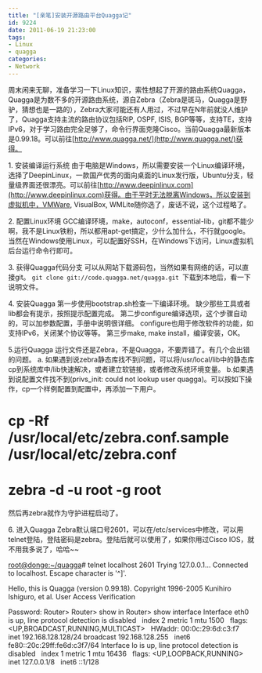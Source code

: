 ```yaml
---
title: "[亲笔]安装开源路由平台Quagga记"
id: 9224
date: 2011-06-19 21:23:00
tags: 
- Linux
- quagga
categories: 
- Network
---
```


周末闲来无聊，准备学习一下Linux知识，索性想起了开源的路由系统Quagga，Quagga是为数不多的开源路由系统，源自Zebra（Zebra是斑马，Quagga是野驴，猜想也是一路的），Zebra大家可能还有人用过，不过早在N年前就没人维护了，Quagga支持主流的路由协议包括RIP, OSPF, ISIS, BGP等等，支持TE，支持IPv6，对于学习路由完全足够了，命令行界面克隆Cisco。当前Quagga最新版本是0.99.18。可以前往[http://www.quagga.net/](http://www.quagga.net/)获得。

1\. 安装编译运行系统
由于电脑是Windows，所以需要安装一个Linux编译环境，选择了DeepinLinux，一款国产优秀的面向桌面的Linux发行版，Ubuntu分支，轻量级界面还很漂亮。可以前往[http://www.deepinlinux.com](http://www.deepinlinux.com)获得。由于平时无法脱离Windows，所以安装到虚拟机中，VMWare, VisualBox, WMLite随你选了，废话不说，这个过程略了。

2\. 配置Linux环境
GCC编译环境，make，autoconf，essential-lib，git都不能少啊，我不是Linux铁粉，所以都用apt-get搞定，少什么加什么，不行就google。当然在Windows使用Linux，可以配置好SSH，在Windows下访问，Linux虚拟机后台运行命令行即可。

3\. 获得Quagga代码分支
可以从网站下载源码包，当然如果有网络的话，可以直接git。
`git clone git://code.quagga.net/quagga.git
`下载到本地后，看一下说明文件。

4\. 安装Quagga
第一步使用bootstrap.sh检查一下编译环境。
缺少那些工具或者lib都会有提示，按照提示配置完成。
第二步configure编译选项，这个步骤自动的，可以加参数配置，手册中说明很详细。
configure也用于修改软件的功能，如支持IPv6，关闭某个协议等等。
第三步make, make install，编译安装，OK。

5.运行Quagga
运行文件还是Zebra，不是Quagga，不要弄错了。有几个会出错的问题。
a. 如果遇到说zebra静态库找不到问题，可以将/usr/local/lib中的静态库cp到系统库中/lib快速解决，或者建立软链接，或者修改系统环境变量。
b.如果遇到说配置文件找不到(privs_init: could not lookup user quagga)。可以按如下操作，cp一个样例配置到配置中，再添加一下用户。
# cp -Rf /usr/local/etc/zebra.conf.sample /usr/local/etc/zebra.conf
# zebra -d -u root -g root
然后再zebra就作为守护进程启动了。

6\. 进入Quagga
Zebra默认端口号2601，可以在/etc/services中修改，可以用telnet登陆，登陆密码是zebra。登陆后就可以使用了，如果你用过Cisco IOS，就不用我多说了，哈哈~~

[root@donge:~/quagga](mailto:root@donge:~/quagga)# telnet localhost 2601
Trying 127.0.0.1...
Connected to localhost.
Escape character is '^]'.

Hello, this is Quagga (version 0.99.18).
Copyright 1996-2005 Kunihiro Ishiguro, et al.
User Access Verification

Password:
Router&gt;
Router&gt; show in
Router&gt; show interface
Interface eth0 is up, line protocol detection is disabled
  index 2 metric 1 mtu 1500
  flags: &lt;UP,BROADCAST,RUNNING,MULTICAST&gt;
  HWaddr: 00:0c:29:6d:c3:f7
  inet 192.168.128.128/24 broadcast 192.168.128.255
  inet6 fe80::20c:29ff:fe6d:c3f7/64
Interface lo is up, line protocol detection is disabled
  index 1 metric 1 mtu 16436
  flags: &lt;UP,LOOPBACK,RUNNING&gt;
  inet 127.0.0.1/8
  inet6 ::1/128